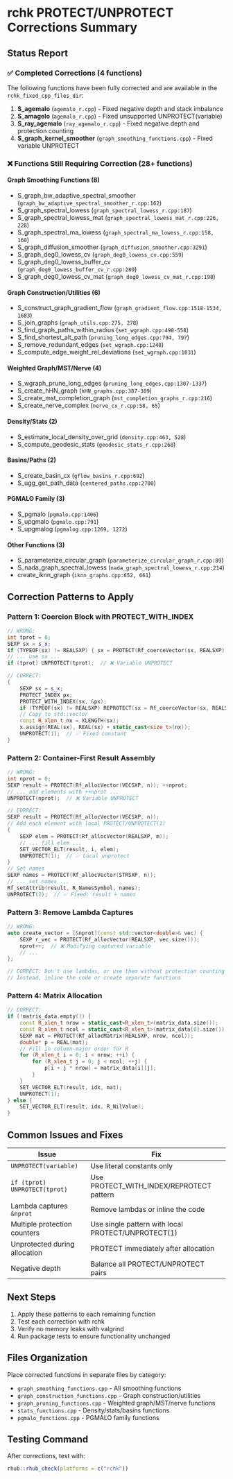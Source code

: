 # rchk PROTECT/UNPROTECT Corrections Summary

## Status Report

### ✅ Completed Corrections (4 functions)

The following functions have been fully corrected and are available in the `rchk_fixed_cpp_files_dir`:

1. **S_agemalo** (`agemalo_r.cpp`) - Fixed negative depth and stack imbalance
2. **S_amagelo** (`agemalo_r.cpp`) - Fixed unsupported UNPROTECT(variable)
3. **S_ray_agemalo** (`ray_agemalo_r.cpp`) - Fixed negative depth and protection counting
4. **S_graph_kernel_smoother** (`graph_smoothing_functions.cpp`) - Fixed variable UNPROTECT

### ❌ Functions Still Requiring Correction (28+ functions)

#### Graph Smoothing Functions (8)
- S_graph_bw_adaptive_spectral_smoother (`graph_bw_adaptive_spectral_smoother_r.cpp:162`)
- S_graph_spectral_lowess (`graph_spectral_lowess_r.cpp:187`)
- S_graph_spectral_lowess_mat (`graph_spectral_lowess_mat_r.cpp:226, 228`)
- S_graph_spectral_ma_lowess (`graph_spectral_ma_lowess_r.cpp:158, 160`)
- S_graph_diffusion_smoother (`graph_diffusion_smoother.cpp:3291`)
- S_graph_deg0_lowess_cv (`graph_deg0_lowess_cv.cpp:559`)
- S_graph_deg0_lowess_buffer_cv (`graph_deg0_lowess_buffer_cv_r.cpp:209`)
- S_graph_deg0_lowess_cv_mat (`graph_deg0_lowess_cv_mat_r.cpp:198`)

#### Graph Construction/Utilities (6)
- S_construct_graph_gradient_flow (`graph_gradient_flow.cpp:1518-1534, 1683`)
- S_join_graphs (`graph_utils.cpp:275, 278`)
- S_find_graph_paths_within_radius (`set_wgraph.cpp:490-558`)
- S_find_shortest_alt_path (`pruning_long_edges.cpp:794, 797`)
- S_remove_redundant_edges (`set_wgraph.cpp:1248`)
- S_compute_edge_weight_rel_deviations (`set_wgraph.cpp:1031`)

#### Weighted Graph/MST/Nerve (4)
- S_wgraph_prune_long_edges (`pruning_long_edges.cpp:1307-1337`)
- S_create_hHN_graph (`hHN_graphs.cpp:387-389`)
- S_create_mst_completion_graph (`mst_completion_graphs_r.cpp:216`)
- S_create_nerve_complex (`nerve_cx_r.cpp:58, 65`)

#### Density/Stats (2)
- S_estimate_local_density_over_grid (`density.cpp:463, 528`)
- S_compute_geodesic_stats (`geodesic_stats_r.cpp:268`)

#### Basins/Paths (2)
- S_create_basin_cx (`gflow_basins_r.cpp:692`)
- S_ugg_get_path_data (`centered_paths.cpp:2700`)

#### PGMALO Family (3)
- S_pgmalo (`pgmalo.cpp:1406`)
- S_upgmalo (`pgmalo.cpp:791`)
- S_upgmalog (`pgmalog.cpp:1269, 1272`)

#### Other Functions (3)
- S_parameterize_circular_graph (`parameterize_circular_graph_r.cpp:89`)
- S_nada_graph_spectral_lowess (`nada_graph_spectral_lowess_r.cpp:214`)
- create_iknn_graph (`iknn_graphs.cpp:652, 661`)

## Correction Patterns to Apply

### Pattern 1: Coercion Block with PROTECT_WITH_INDEX
```cpp
// WRONG:
int tprot = 0;
SEXP sx = s_x;
if (TYPEOF(sx) != REALSXP) { sx = PROTECT(Rf_coerceVector(sx, REALSXP)); ++tprot; }
// ... use sx ...
if (tprot) UNPROTECT(tprot);  // ❌ Variable UNPROTECT

// CORRECT:
{
    SEXP sx = s_x;
    PROTECT_INDEX px;
    PROTECT_WITH_INDEX(sx, &px);
    if (TYPEOF(sx) != REALSXP) REPROTECT(sx = Rf_coerceVector(sx, REALSXP), px);
    // Copy to std::vector
    const R_xlen_t nx = XLENGTH(sx);
    x.assign(REAL(sx), REAL(sx) + static_cast<size_t>(nx));
    UNPROTECT(1);  // ✅ Fixed constant
}
```

### Pattern 2: Container-First Result Assembly
```cpp
// WRONG:
int nprot = 0;
SEXP result = PROTECT(Rf_allocVector(VECSXP, n)); ++nprot;
// ... add elements with ++nprot ...
UNPROTECT(nprot);  // ❌ Variable UNPROTECT

// CORRECT:
SEXP result = PROTECT(Rf_allocVector(VECSXP, n));
// Add each element with local PROTECT/UNPROTECT(1)
{
    SEXP elem = PROTECT(Rf_allocVector(REALSXP, m));
    // ... fill elem ...
    SET_VECTOR_ELT(result, i, elem);
    UNPROTECT(1);  // ✅ Local unprotect
}
// Set names
SEXP names = PROTECT(Rf_allocVector(STRSXP, n));
// ... set names ...
Rf_setAttrib(result, R_NamesSymbol, names);
UNPROTECT(2);  // ✅ Fixed: result + names
```

### Pattern 3: Remove Lambda Captures
```cpp
// WRONG:
auto create_vector = [&nprot](const std::vector<double>& vec) {
    SEXP r_vec = PROTECT(Rf_allocVector(REALSXP, vec.size())); 
    nprot++;  // ❌ Modifying captured variable
    // ...
};

// CORRECT: Don't use lambdas, or use them without protection counting
// Instead, inline the code or create separate functions
```

### Pattern 4: Matrix Allocation
```cpp
// CORRECT:
if (!matrix_data.empty()) {
    const R_xlen_t nrow = static_cast<R_xlen_t>(matrix_data.size());
    const R_xlen_t ncol = static_cast<R_xlen_t>(matrix_data[0].size());
    SEXP mat = PROTECT(Rf_allocMatrix(REALSXP, nrow, ncol));
    double* p = REAL(mat);
    // Fill in column-major order for R
    for (R_xlen_t i = 0; i < nrow; ++i) {
        for (R_xlen_t j = 0; j < ncol; ++j) {
            p[i + j * nrow] = matrix_data[i][j];
        }
    }
    SET_VECTOR_ELT(result, idx, mat);
    UNPROTECT(1);
} else {
    SET_VECTOR_ELT(result, idx, R_NilValue);
}
```

## Common Issues and Fixes

| Issue | Fix |
|-------|-----|
| `UNPROTECT(variable)` | Use literal constants only |
| `if (tprot) UNPROTECT(tprot)` | Use PROTECT_WITH_INDEX/REPROTECT pattern |
| Lambda captures `&nprot` | Remove lambdas or inline the code |
| Multiple protection counters | Use single pattern with local PROTECT/UNPROTECT(1) |
| Unprotected during allocation | PROTECT immediately after allocation |
| Negative depth | Balance all PROTECT/UNPROTECT pairs |

## Next Steps

1. Apply these patterns to each remaining function
2. Test each correction with rchk
3. Verify no memory leaks with valgrind
4. Run package tests to ensure functionality unchanged

## Files Organization

Place corrected functions in separate files by category:
- `graph_smoothing_functions.cpp` - All smoothing functions
- `graph_construction_functions.cpp` - Graph construction/utilities
- `graph_pruning_functions.cpp` - Weighted graph/MST/nerve functions
- `stats_functions.cpp` - Density/stats/basins functions
- `pgmalo_functions.cpp` - PGMALO family functions

## Testing Command

After corrections, test with:
```r
rhub::rhub_check(platforms = c("rchk"))
```